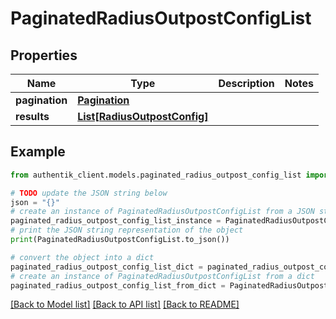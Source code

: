 # PaginatedRadiusOutpostConfigList


## Properties

Name | Type | Description | Notes
------------ | ------------- | ------------- | -------------
**pagination** | [**Pagination**](Pagination.md) |  | 
**results** | [**List[RadiusOutpostConfig]**](RadiusOutpostConfig.md) |  | 

## Example

```python
from authentik_client.models.paginated_radius_outpost_config_list import PaginatedRadiusOutpostConfigList

# TODO update the JSON string below
json = "{}"
# create an instance of PaginatedRadiusOutpostConfigList from a JSON string
paginated_radius_outpost_config_list_instance = PaginatedRadiusOutpostConfigList.from_json(json)
# print the JSON string representation of the object
print(PaginatedRadiusOutpostConfigList.to_json())

# convert the object into a dict
paginated_radius_outpost_config_list_dict = paginated_radius_outpost_config_list_instance.to_dict()
# create an instance of PaginatedRadiusOutpostConfigList from a dict
paginated_radius_outpost_config_list_from_dict = PaginatedRadiusOutpostConfigList.from_dict(paginated_radius_outpost_config_list_dict)
```
[[Back to Model list]](../README.md#documentation-for-models) [[Back to API list]](../README.md#documentation-for-api-endpoints) [[Back to README]](../README.md)


